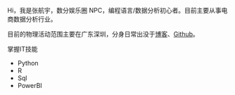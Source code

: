  Hi，我是张航宇，数分娱乐圈 NPC，编程语言/数据分析初心者。目前主要从事电商数据分析行业。

 目前的物理活动范围主要在广东深圳，分身日常出没于[博客](https://datazhy.com)、[Github](https://github.com/datazhy)。

掌握IT技能

 - Python
 - R
 - Sql
 - PowerBI